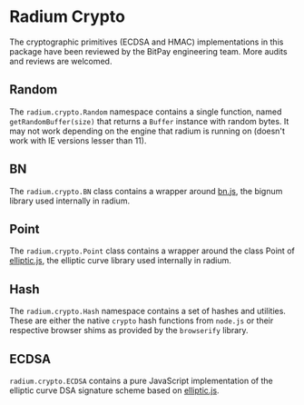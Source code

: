 # Radium Crypto
The cryptographic primitives (ECDSA and HMAC) implementations in this package have been reviewed by the BitPay engineering team. More audits and reviews are welcomed.

## Random
The `radium.crypto.Random` namespace contains a single function, named `getRandomBuffer(size)` that returns a `Buffer` instance with random bytes. It may not work depending on the engine that radium is running on (doesn't work with IE versions lesser than 11).

## BN
The `radium.crypto.BN` class contains a wrapper around [bn.js](https://github.com/indutny/bn.js), the bignum library used internally in radium.

## Point
The `radium.crypto.Point` class contains a wrapper around the class Point of [elliptic.js](https://github.com/indutny/elliptic), the elliptic curve library used internally in radium.

## Hash
The `radium.crypto.Hash` namespace contains a set of hashes and utilities. These are either the native `crypto` hash functions from `node.js` or their respective browser shims as provided by the `browserify` library.

## ECDSA
`radium.crypto.ECDSA` contains a pure JavaScript implementation of the elliptic curve DSA signature scheme based on [elliptic.js](https://github.com/indutny/elliptic).
